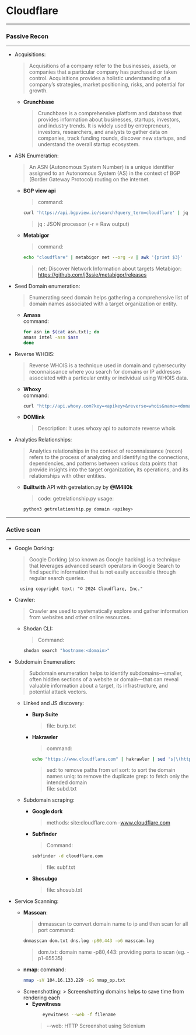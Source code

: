 # Cloudflare
---
### Passive Recon

---

* Acquisitions:
  	>Acquisitions of a company refer to the businesses, assets, or companies that a particular company has purchased or taken control. Acquisitions provides a holistic understanding of a company’s strategies, market positioning, risks, and potential for growth.
	- **Crunchbase**
   		>Crunchbase is a comprehensive platform and database that provides information about businesses, startups, investors, and industry trends. It is widely used by entrepreneurs, investors, researchers, and analysts to gather data on companies, track funding rounds, discover new startups, and understand the overall startup ecosystem.

* ASN Enumeration:
  	>An ASN (Autonomous System Number) is a unique identifier assigned to an Autonomous System (AS) in the context of BGP (Border Gateway Protocol) routing on the internet.

	- **BGP view api** <br>
		> command:
	  ```bash
	  curl 'https://api.bgpview.io/search?query_term=cloudflare' | jq -r '.data.asns[].asn'
	  ```
   		> jq : JSON processor (-r = Raw output)

	- **Metabigor**<br>
		> command:
		```bash
		echo "cloudflare" | metabigor net --org -v | awk '{print $3}'
		```
  		> net: Discover Network Information about targets 
		Metabigor: https://github.com/j3ssie/metabigor/releases

* Seed Domain enumeration:
   >Enumerating seed domain helps gathering a comprehensive list of domain names associated with a target organization or entity.

	- **Amass**<br>
		command:
		```bash
		for asn in $(cat asn.txt); do                           
		amass intel -asn $asn                       
		done
	 	```

* Reverse WHOIS:
  	>Reverse WHOIS is a technique used in domain and cybersecurity reconnaissance where you search for domains or IP addresses associated with a particular entity or individual using WHOIS data.

	- **Whoxy**<br>
		command:
		```bash
		curl "http://api.whoxy.com?key=<apikey>&reverse=whois&name=<domain>"
		```

	- **DOMlink**
		>Description: It uses whoxy api to automate reverse whois

* Analytics Relationships:
  	>Analytics relationships in the context of reconnaissance (recon) refers to the process of analyzing and identifying the connections, dependencies, and patterns between various data points that provide insights into the target organization, its operations, and its relationships with other entities. 

	- **Builtwith** API with getrelation.py by **@M4ll0k**
		>code: getrelationship.py
		usage:
	  	```bash
	  	python3 getrelationship.py domain <apikey>
	  	```

---

### Active scan
---
* Google Dorking:
  	>Google Dorking (also known as Google hacking) is a technique that leverages advanced search operators in Google Search to find specific information that is not easily accessible through regular search queries.

		using copyright text: "© 2024 Cloudflare, Inc."

*  Crawler:
  	>Crawler are used to systematically explore and gather information from websites and other online resources.
   	- Shodan CLI:
   	  >Command:
		```bash
		shodan search "hostname:<domain>"
   		```

* Subdomain Enumeration:
  	>Subdomain enumeration helps to identify subdomains—smaller, often hidden sections of a website or domain—that can reveal valuable information about a target, its infrastructure, and potential attack vectors.
   	- Linked and JS discovery:
   	  	- **Burp Suite**
			>file: burp.txt
		- **Hakrawler**
			>command:
			```bash
			echo "https://www.cloudflare.com" | hakrawler | sed 's|\(https\?://[^/]*\).*|\1|' | sort| uniq | grep -i "cloudflare"
   			```
   			> sed: to remove paths from url
   	  		> sort: to sort the domain names
   	  		> uniq: to remove the duplicate
   	  		> grep: to fetch only the intended domain  
			file: subd.txt

	- Subdomain scraping:
		- **Google dork**
			>methods: site:cloudflare.com -www.cloudflare.com

		- **Subfinder**
			>Command:
   			```bash
   			subfinder -d cloudflare.com
      		```
			>file: subf.txt

		- **Shosubgo**
			>file: shosub.txt

* Service Scanning:
	
	- **Masscan**:
		>dnmasscan to convert domain name to ip and then scan for all port
		>command:
  		```bash
    	dnmasscan dom.txt dns.log -p80,443 -oG masscan.log
    	```
    	> dom.txt: domain name
     	> -p80,443: providing ports to scan (eg. -p1-65535) 

	- **nmap**:
		command:
		```bash
  		nmap -sV 104.16.133.229 -oG nmap_op.txt
  		```
  * Screenshotting:
    	> Screenshotting domains helps to save time from rendering each
  	- **Eyewitness**
  		```bash
    		eyewitness --web -f filename
    	```
    	> --web: HTTP Screenshot using Selenium

